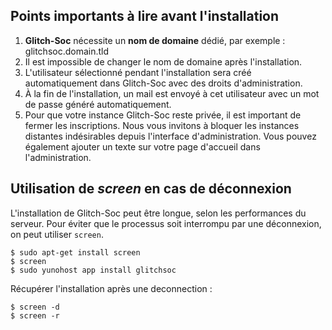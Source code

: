 ## Points importants à lire avant l'installation

1. **Glitch-Soc** nécessite un **nom de domaine** dédié, par exemple : glitchsoc.domain.tld
1. Il est impossible de changer le nom de domaine après l'installation.
1. L'utilisateur sélectionné pendant l'installation sera créé automatiquement dans Glitch-Soc avec des droits d'administration.
1. À la fin de l'installation, un mail est envoyé à cet utilisateur avec un mot de passe généré automatiquement.
1. Pour que votre instance Glitch-Soc reste privée, il est important de fermer les inscriptions. Nous vous invitons à bloquer les instances distantes indésirables depuis l'interface d'administration. Vous pouvez également ajouter un texte sur votre page d'accueil dans l'administration.

## Utilisation de *screen* en cas de déconnexion

L'installation de Glitch-Soc peut être longue, selon les performances du serveur. Pour éviter que le processus soit interrompu par une déconnexion, on peut utiliser `screen`.

```
$ sudo apt-get install screen
$ screen
$ sudo yunohost app install glitchsoc
```
Récupérer l'installation après une deconnection :
```
$ screen -d
$ screen -r
```
